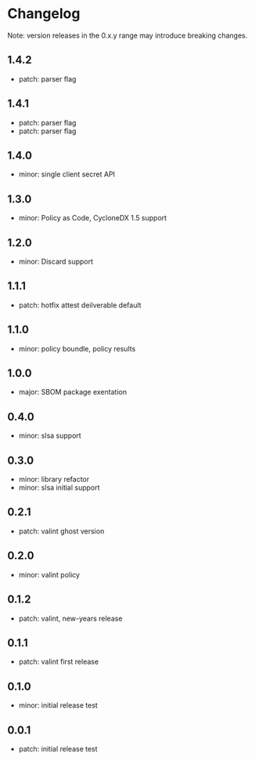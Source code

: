 # Changelog
Note: version releases in the 0.x.y range may introduce breaking changes.

## 1.4.2

- patch: parser flag

## 1.4.1

- patch: parser flag
- patch: parser flag

## 1.4.0

- minor: single client secret API

## 1.3.0

- minor: Policy as Code, CycloneDX 1.5 support

## 1.2.0

- minor: Discard support

## 1.1.1

- patch: hotfix attest deilverable default

## 1.1.0

- minor: policy boundle, policy results

## 1.0.0

- major: SBOM package exentation

## 0.4.0

- minor: slsa support

## 0.3.0

- minor: library refactor
- minor: slsa initial support

## 0.2.1

- patch: valint ghost version

## 0.2.0

- minor: valint policy

## 0.1.2

- patch: valint, new-years release

## 0.1.1

- patch: valint first release

## 0.1.0

- minor: initial release test

## 0.0.1

- patch: initial release test
